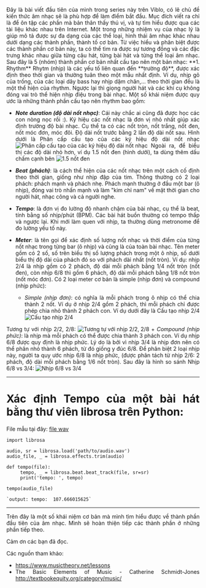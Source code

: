 <div align="justify">Đây là bài viết đầu tiên của mình trong series này trên Viblo, có lẽ chủ đề kiến thức âm nhạc sẽ là phù hợp để làm điểm bắt đầu. Mục đích viết ra chỉ là để ôn tập các phần mà bản thân thấy thú vị, và tự tìm hiểu được qua các tài liệu khác nhau trên Internet.
Một trong những nhiệm vụ của nhạc lý là giúp mô tả được sự đa dạng của các thể loại, hình thái âm nhạc khác nhau dưới dạng các thành phần, thành tố cơ bản. Từ việc hiểu và phân biệt được các thành phần cơ bản này, ta có thể tìm ra được sự tương đồng và các đặc trưng khác nhau giữa từng câu hát, từng bài hát và từng thể loại âm nhạc. Sau đây là 5 (nhóm) thành phần cơ bản nhất cấu tạo nên một bản nhạc:
**1. Rhythm**
Rhytm (nhịp) là các yếu tố liên quan đến **trường độ**, được xác định theo thời gian và thường tuân theo một mẫu nhất định. Ví dụ, nhịp gõ của trống, của các loại dây bass hay nhịp dậm chân,... theo thời gian đều là một thể hiện của rhythm. Ngược lại thì giọng người hát và các khí cụ không đóng vai trò thể hiện nhịp điệu trong bài nhạc. Một số khái niệm được quy ước là những thành phần cấu tạo nên rhythm bao gồm:

+ __*Note duration (độ dài nốt nhạc)*__: Cái này chắc ai cũng đã được học các con nòng nọc rồi :). Ký hiệu các nốt nhạc là đơn vị nhỏ nhất giúp xác định trường độ bài nhạc. Cụ thể ta có các nốt tròn, nốt trắng, nốt đen, nốt móc đơn, móc đôi. Độ dài nốt trước bằng 2 lần độ dài nốt sau. Hình dưới là Phân cấp cấu tạo của các ký hiệu độ dài nốt nhạc
![Phân cấp cấu tạo của các ký hiệu độ dài nốt nhạc](https://images.viblo.asia/92cfd3b9-c328-4428-9169-ff34ecb3d29e.png)
Ngoài ra, để biểu thị các độ dài nhỏ hơn, ví dụ 1.5 nốt đen (hình dưới), ta dùng thêm dấu chấm cạnh bên
![1.5 nốt đen](https://images.viblo.asia/66086756-a9e4-4e42-aefc-af9400886ae6.png)

+ __*Beat (phách)*__:  là cách thể hiện của các nốt nhạc trên một cách cố định theo thời gian, giống như nhịp đập của tim. Thông thường có 2 loại phách: phách mạnh và phách nhẹ. Phách mạnh thường ở đầu một  bar (ô nhịp), đóng vai trò nhấn mạnh và làm "kim chỉ nam" về mặt thời gian cho người hát, nhạc công và cả người nghe.

+ __*Tempo*__:  là đơn vị đo lường độ nhanh chậm của bài nhạc, cụ thể là beat, tính bằng số nhịp/phút (BPM). Các bài hát buồn thường có tempo thấp và ngược lại. Khi mới làm quen với nhịp, ta thường dùng metronome để đo lường yếu tố này.

+ __*Meter*__: là tên gọi để xác định số lượng nốt nhạc và thời điểm của từng nốt nhạc trong từng bar (ô nhịp) và cũng là của toàn bài nhạc. Tên meter gồm có 2 số, số trên biểu thị số lượng phách trong một ô nhịp,  số dưới biểu thị độ dài của phách đó so với phách dài nhất (nốt tròn). Ví dụ: nhịp 2/4 là nhịp gồm có 2 phách, độ dài mỗi phách bằng 1/4 nốt tròn (nốt đen), còn nhịp 6/8 thì gồm 6 phách, độ dài mỗi phách bằng 1/8 nốt tròn (nốt móc đơn). 
Có 2 loại meter cơ bản là simple (nhịp đơn) và compound (nhịp phức):
    + *Simple (nhịp đơn)*: có nghĩa là mỗi phách trong ô nhịp có thể chia thành 2 nốt. Ví dụ ở nhịp 2/4 gồm 2 phách, thì mỗi phách chỉ được phép chia nhỏ thành 2 phách con. Ví dụ dưới đây là Cấu tạo nhịp 2/4
![Cấu tạo nhịp 2/4](https://images.viblo.asia/9a2af895-761f-44e8-92db-c9b92bd55620.png)
    
Tương tự với nhịp 2/2, 2/8: 
![Tương tự với nhịp 2/2, 2/8](https://images.viblo.asia/cad55c73-d771-46f4-b4b0-91437a527108.png)
    + *Compound (nhịp phức)*: là nhịp mà mỗi phách có thể được chia thành 3 phách con. Ví dụ nhịp 6/8 được quy định là nhịp phức. Lý do là bởi vì nhịp 3/4 là nhịp đơn nên có thể phân nhỏ thành 6 phách, từ đó giống y đúc 6/8. Để phân biệt 2 loại nhịp này, người ta quy ước nhịp 6/8 là nhịp phức, (được phân tách từ nhịp 2/6: 2 phách, độ dài mỗi phách bằng 1/6 nốt tròn). Sau đây là hình so sánh Nhịp 6/8 vs 3/4:
![Nhịp 6/8 vs 3/4](https://images.viblo.asia/f824281b-f041-45f5-8af2-96e73697bc7a.png)
_____
# Xác định Tempo của một bài hát bằng thư viên librosa trên Python:
   File mẫu tại đây:  [file wav](https://drive.google.com/file/d/1a38WT_PPTF7C5y0hhWwjkj0tmsFjQOsO/view?usp=sharing)
    
    
    import librosa
    
    audio, sr = librosa.load('path/to/audio.wav')
    audio_file, _ = librosa.effects.trim(audio)
     
    def tempo(file):
         tempo, _ = librosa.beat.beat_track(file, sr=sr)
         print('tempo: ', tempo)
    
    tempo(audio_file)

    `output: tempo:  107.666015625`
 ____
Trên đây là một số khái niệm cơ bản mà mình tìm hiểu được về thành phần đầu tiên của âm nhạc. Mình sẽ hoàn thiện tiếp các thành phần ở những phần tiếp theo.

Cảm ơn các bạn đã đọc.

Các nguồn tham khảo:
* https://www.musictheory.net/lessons
* The Basic Elements of Music - Catherine Schmidt-Jones http://textbookequity.org/category/music/</div>
